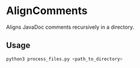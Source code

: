 # AlignComments

Aligns JavaDoc comments recursively in a directory.

## Usage

```bash
python3 process_files.py <path_to_directory>
```

